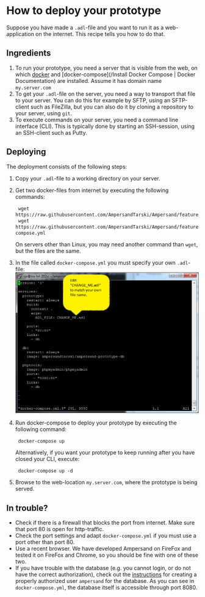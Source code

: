 # How to deploy your prototype

Suppose you have made a `.adl`-file and you want to run it as a web-application on the internet. This recipe tells you how to do that.

## Ingredients

1. To run your prototype, you need a server that is visible from the web, on which [docker](https://docs.docker.com/engine/installation/) and [docker-compose](/Install Docker Compose | Docker Documentation) are installed. Assume it has domain name `my.server.com`
2. To get your `.adl`-file on the server, you need a way to transport that file to your server. You can do this for example by SFTP, using an SFTP-client such as FileZilla, but you can also do it by cloning a repository to your server, using `git`.
3. To execute commands on your server, you need a command line interface \(CLI\). This is typically done by starting an SSH-session, using an SSH-client such as Putty.

## Deploying

The deployment consists of the following steps:

1. Copy your `.adl`-file to a working directory on your server.  
2. Get two docker-files from internet by executing the following commands:

   ```
    wget https://raw.githubusercontent.com/AmpersandTarski/Ampersand/feature/dockerize/docker/sample/Dockerfile
    wget https://raw.githubusercontent.com/AmpersandTarski/Ampersand/feature/dockerize/docker/sample/docker-compose.yml
   ```

   On servers other than Linux, you may need another command than `wget`, but the files are the same.

3. In the file called `docker-compose.yml` you must specify your own `.adl`-file:
   ![](/assets/screenshot-docker-compose.png)
4. Run docker-compose to deploy your prototype by executing the following command:
   ```
    docker-compose up
   ```

   Alternatively, if you want your prototype to keep running after you have closed your CLI, execute:
   ```
    docker-compose up -d
   ```
5. Browse to the web-location `my.server.com`, where the prototype is being served.

## In trouble?

* Check if there is a firewall that blocks the port from internet. Make sure that port 80 is open for http-traffic.
* Check the port settings and adapt `docker-compose.yml` if you must use a port other than port 80.
* Use a recent browser. We have developed Ampersand on FireFox and tested it on FireFox and Chrome, so you should be fine with one of these two.
* If you have trouble with the database \(e.g. you cannot login, or do not have the correct authorization\), check out the [instructions](../installation/configuration.html) for creating a properly authorized user `ampersand` for the database. As you can see in `docker-compose.yml`, the database itself is accessible through port 8080.

